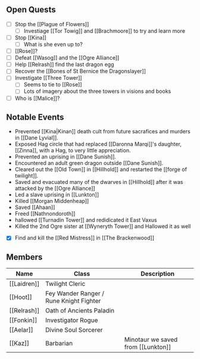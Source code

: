 ## Open Quests
- [ ] Stop the [[Plague of Flowers]]
	- [ ] Investiage [[Tor Towig]] and [[Brachmoore]] to try and learn more
- [ ] Stop [[Kina]]
	- [ ] What is she even up to?
- [ ] [[Rose]]?
- [ ] Defeat [[Wasog]] and the [[Ogre Alliance]]
- [ ] Help [[Relrash]] find the last dragon egg
- [ ] Recover the [[Bones of St Bernice the Dragonslayer]]
- [ ] Investigate [[Three Tower]]
	- [ ] Seems to tie to [[Rose]]
	- [ ] Lots of imagery about the three towers in visions and books
- [ ] Who is [[Malice]]?

## Notable Events
* Prevented [[Kina|Kinan]] death cult from future sacrafices and murders in [[Dane Lyvial]].
* Exposed Hag circle that had replaced [[Daronna Marqi]]'s daughter, [[Zinna]], with a Hag, to very little appreciation.
* Prevented an uprising in [[Dane Sunish]].
* Encountered an adult green dragon outside [[Dane Sunish]].
* Cleared out the [[Old Town]] in [[Hillhold]] and restarted the [[forge of twilight]].
* Saved and evacuated many of the dwarves in [[Hillhold]] after it was attacked by the [[Ogre Alliance]]
* Led a slave uprising in [[Lunkton]]
* Killed [[Morgan Middenheap]] 
* Saved [[Ahaan]]
* Freed [[Nathnondoroth]]
* hallowed [[Turnadin Tower]] and redidicated it East Vaxus
* Killed the 2nd Ogre sister at [[Wyneryth Tower]] and Hallowed it as well
- [x] Find and kill the [[Red Mistress]] in [[The Brackenwood]]

## Members
| Name        | Class                                   | Description |
| ----------- | --------------------------------------- | ----------- |
| [[Laidren]] | Twilight Cleric                         |             |
| [[Hoot]]    | Fey Wander Ranger / Rune Knight Fighter |             |
| [[Relrash]] | Oath of Ancients Paladin                |             |
| [[Fonkin]]  | Investigator Rogue                      |             |
| [[Aelar]]   | Divine Soul Sorcerer                    |             |
| [[Kaz]]            |      Barbarian                                   |  Minotaur we saved from [[Lunkton]]           |

